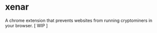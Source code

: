 # xenar
A chrome extension that prevents websites from running cryptominers in your browser. [ WIP ]

